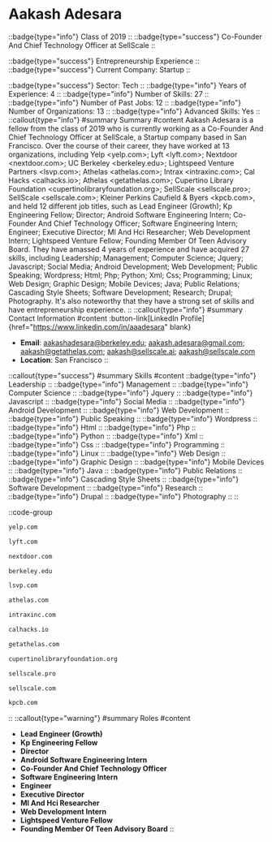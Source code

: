 # Aakash Adesara
::badge{type="info"}
Class of 2019
::
::badge{type="success"}
Co-Founder And Chief Technology Officer at SellScale
::

::badge{type="success"}
Entrepreneurship Experience
::
::badge{type="success"}
Current Company: Startup
::

::badge{type="success"}
Sector: Tech
::
::badge{type="info"}
Years of Experience: 4
::
::badge{type="info"}
Number of Skills: 27
::
::badge{type="info"}
Number of Past Jobs: 12
::
::badge{type="info"}
Number of Organizations: 13
::
::badge{type="info"}
Advanced Skills: Yes
::
::callout{type="info"}
#summary
Summary
#content
Aakash Adesara is a fellow from the class of 2019 who is currently working as a Co-Founder And Chief Technology Officer at SellScale, a Startup company based in San Francisco. Over the course of their career, they have worked at 13 organizations, including Yelp <yelp.com>; Lyft <lyft.com>; Nextdoor <nextdoor.com>; UC Berkeley <berkeley.edu>; Lightspeed Venture Partners <lsvp.com>; Athelas <athelas.com>; Intrax <intraxinc.com>; Cal Hacks <calhacks.io>; Athelas <getathelas.com>; Cupertino Library Foundation <cupertinolibraryfoundation.org>; SellScale <sellscale.pro>; SellScale <sellscale.com>; Kleiner Perkins Caufield & Byers <kpcb.com>, and held 12 different job titles, such as Lead Engineer (Growth); Kp Engineering Fellow; Director; Android Software Engineering Intern; Co-Founder And Chief Technology Officer; Software Engineering Intern; Engineer; Executive Director; Ml And Hci Researcher; Web Development Intern; Lightspeed Venture Fellow; Founding Member Of Teen Advisory Board. They have amassed 4 years of experience and have acquired 27 skills, including Leadership; Management; Computer Science; Jquery; Javascript; Social Media; Android Development; Web Development; Public Speaking; Wordpress; Html; Php; Python; Xml; Css; Programming; Linux; Web Design; Graphic Design; Mobile Devices; Java; Public Relations; Cascading Style Sheets; Software Development; Research; Drupal; Photography. It's also noteworthy that they have a strong set of skills and have entrepreneurship experience.
::
::callout{type="info"}
#summary
Contact Information
#content
:button-link[LinkedIn Profile]{href="https://www.linkedin.com/in/aaadesara" blank}
- **Email**: aakashadesara@berkeley.edu; aakash.adesara@gmail.com; aakash@getathelas.com; aakash@sellscale.ai; aakash@sellscale.com
- **Location**: San Francisco
::

::callout{type="success"}
#summary
Skills
#content
::badge{type="info"}
Leadership
::
::badge{type="info"}
Management
::
::badge{type="info"}
Computer Science
::
::badge{type="info"}
Jquery
::
::badge{type="info"}
Javascript
::
::badge{type="info"}
Social Media
::
::badge{type="info"}
Android Development
::
::badge{type="info"}
Web Development
::
::badge{type="info"}
Public Speaking
::
::badge{type="info"}
Wordpress
::
::badge{type="info"}
Html
::
::badge{type="info"}
Php
::
::badge{type="info"}
Python
::
::badge{type="info"}
Xml
::
::badge{type="info"}
Css
::
::badge{type="info"}
Programming
::
::badge{type="info"}
Linux
::
::badge{type="info"}
Web Design
::
::badge{type="info"}
Graphic Design
::
::badge{type="info"}
Mobile Devices
::
::badge{type="info"}
Java
::
::badge{type="info"}
Public Relations
::
::badge{type="info"}
Cascading Style Sheets
::
::badge{type="info"}
Software Development
::
::badge{type="info"}
Research
::
::badge{type="info"}
Drupal
::
::badge{type="info"}
Photography
::
::

::code-group
```bash [Yelp]
yelp.com
```
```bash [Lyft]
lyft.com
```
```bash [Nextdoor]
nextdoor.com
```
```bash [UC Berkeley]
berkeley.edu
```
```bash [Lightspeed Venture Partners]
lsvp.com
```
```bash [Athelas]
athelas.com
```
```bash [Intrax]
intraxinc.com
```
```bash [Cal Hacks]
calhacks.io
```
```bash [Athelas]
getathelas.com
```
```bash [Cupertino Library Foundation]
cupertinolibraryfoundation.org
```
```bash [SellScale]
sellscale.pro
```
```bash [SellScale]
sellscale.com
```
```bash [Kleiner Perkins Caufield & Byers]
kpcb.com
```
::
::callout{type="warning"}
#summary
Roles
#content
- **Lead Engineer (Growth)**
- **Kp Engineering Fellow**
- **Director**
- **Android Software Engineering Intern**
- **Co-Founder And Chief Technology Officer**
- **Software Engineering Intern**
- **Engineer**
- **Executive Director**
- **Ml And Hci Researcher**
- **Web Development Intern**
- **Lightspeed Venture Fellow**
- **Founding Member Of Teen Advisory Board**
::

